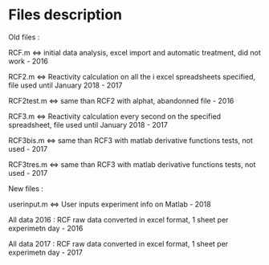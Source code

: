 # Files	description

Old files : 

RCF.m <=> initial data analysis, excel import and automatic treatment, did not work - 2016

RCF2.m <=> Reactivity calculation on all the i excel spreadsheets specified, file used until January 2018 - 2017

RCF2test.m <=> same than RCF2 with alphat, abandonned file - 2016

RCF3.m <=> Reactivity calculation every second on the specified spreadsheet, file used until January 2018 - 2017

RCF3bis.m <=> same than RCF3 with matlab derivative functions tests, not used - 2017 

RCF3tres.m <=> same than RCF3 with matlab derivative functions tests, not used - 2017 

New files :

userinput.m <=> User inputs experiment info on Matlab - 2018

All data 2016 : RCF raw data converted in excel format, 1 sheet per experimetn day - 2016

All data 2017 : RCF raw data converted in excel format, 1 sheet per experimetn day - 2017
